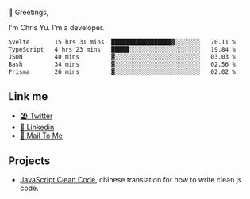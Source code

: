 👋 Greetings, 

I'm Chris Yu. I'm a developer. 


<!--START_SECTION:waka-->

```txt
Svelte       15 hrs 31 mins  █████████████████▓░░░░░░░   70.11 %
TypeScript   4 hrs 23 mins   █████░░░░░░░░░░░░░░░░░░░░   19.84 %
JSON         40 mins         ▓░░░░░░░░░░░░░░░░░░░░░░░░   03.03 %
Bash         34 mins         ▓░░░░░░░░░░░░░░░░░░░░░░░░   02.56 %
Prisma       26 mins         ▓░░░░░░░░░░░░░░░░░░░░░░░░   02.02 %
```

<!--END_SECTION:waka-->

## Link me

- [🏖️ Twitter](https://twitter.com/yuetong3yu)
- [🧳 Linkedin](https://www.linkedin.com/in/yuetong3yu)
- [📧 Mail To Me](mailto:yuetong3yu@gmail.com)


## Projects 

- [JavaScript Clean Code](https://js-clean-code-cn.vercel.app/), chinese translation for how to write clean js code.
